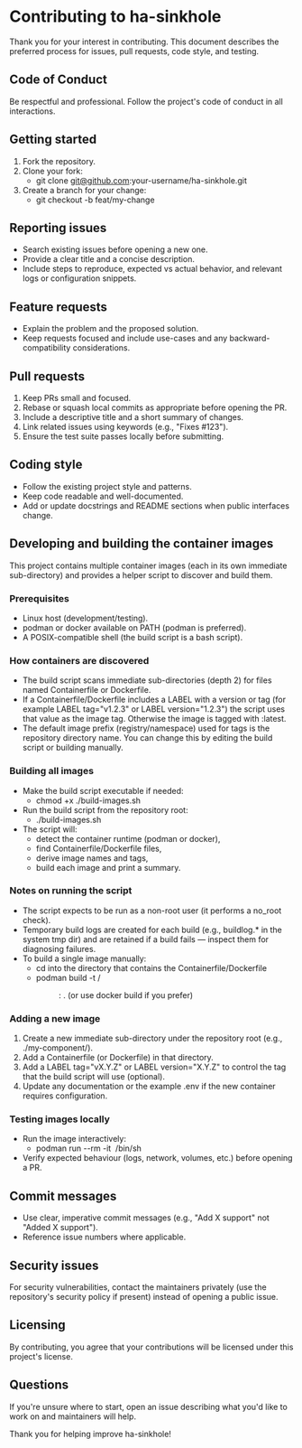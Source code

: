 # Contributing to ha-sinkhole

Thank you for your interest in contributing. This document describes the preferred process for issues, pull requests, code style, and testing.

## Code of Conduct
Be respectful and professional. Follow the project's code of conduct in all interactions.

## Getting started
1. Fork the repository.
2. Clone your fork:
   - git clone git@github.com:your-username/ha-sinkhole.git
3. Create a branch for your change:
   - git checkout -b feat/my-change

## Reporting issues
- Search existing issues before opening a new one.
- Provide a clear title and a concise description.
- Include steps to reproduce, expected vs actual behavior, and relevant logs or configuration snippets.

## Feature requests
- Explain the problem and the proposed solution.
- Keep requests focused and include use-cases and any backward-compatibility considerations.

## Pull requests
1. Keep PRs small and focused.
2. Rebase or squash local commits as appropriate before opening the PR.
3. Include a descriptive title and a short summary of changes.
4. Link related issues using keywords (e.g., "Fixes #123").
5. Ensure the test suite passes locally before submitting.

## Coding style
- Follow the existing project style and patterns.
- Keep code readable and well-documented.
- Add or update docstrings and README sections when public interfaces change.

## Developing and building the container images
This project contains multiple container images (each in its own immediate sub-directory) and provides a helper script to discover and build them.

### Prerequisites
- Linux host (development/testing).
- podman or docker available on PATH (podman is preferred).
- A POSIX-compatible shell (the build script is a bash script).
  
### How containers are discovered
- The build script scans immediate sub-directories (depth 2) for files named Containerfile or Dockerfile.
- If a Containerfile/Dockerfile includes a LABEL with a version or tag (for example LABEL tag="v1.2.3" or LABEL version="1.2.3") the script uses that value as the image tag. Otherwise the image is tagged with :latest.
- The default image prefix (registry/namespace) used for tags is the repository directory name. You can change this by editing the build script or building manually.

### Building all images
- Make the build script executable if needed:
  - chmod +x ./build-images.sh
- Run the build script from the repository root:
  - ./build-images.sh
- The script will:
  - detect the container runtime (podman or docker),
  - find Containerfile/Dockerfile files,
  - derive image names and tags,
  - build each image and print a summary.

### Notes on running the script
- The script expects to be run as a non-root user (it performs a no_root check).
- Temporary build logs are created for each build (e.g., buildlog.* in the system tmp dir) and are retained if a build fails — inspect them for diagnosing failures.
- To build a single image manually:
  - cd into the directory that contains the Containerfile/Dockerfile
  - podman build -t <prefix>/<dir>:<tag> .
  (or use docker build if you prefer)

### Adding a new image
1. Create a new immediate sub-directory under the repository root (e.g., ./my-component/).
2. Add a Containerfile (or Dockerfile) in that directory.
3. Add a LABEL tag="vX.Y.Z" or LABEL version="X.Y.Z" to control the tag that the build script will use (optional).
4. Update any documentation or the example .env if the new container requires configuration.

### Testing images locally
- Run the image interactively:
  - podman run --rm -it <image> /bin/sh
- Verify expected behaviour (logs, network, volumes, etc.) before opening a PR.

## Commit messages
- Use clear, imperative commit messages (e.g., "Add X support" not "Added X support").
- Reference issue numbers where applicable.

## Security issues
For security vulnerabilities, contact the maintainers privately (use the repository's security policy if present) instead of opening a public issue.

## Licensing
By contributing, you agree that your contributions will be licensed under this project's license.

## Questions
If you're unsure where to start, open an issue describing what you'd like to work on and maintainers will help.

Thank you for helping improve ha-sinkhole!
